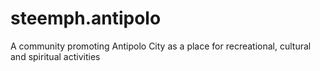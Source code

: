 # steemph.antipolo
A community promoting Antipolo City as a place for recreational, cultural and spiritual activities
